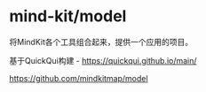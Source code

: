 # mind-kit/model

将MindKit各个工具组合起来，提供一个应用的项目。

基于QuickQui构建 - https://quickqui.github.io/main/

https://github.com/mindkitmap/model
